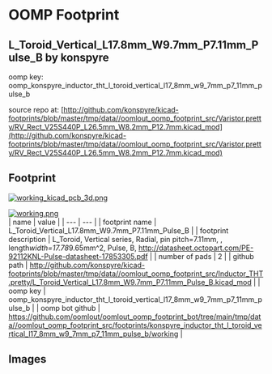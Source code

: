 # OOMP Footprint  
## L_Toroid_Vertical_L17.8mm_W9.7mm_P7.11mm_Pulse_B  by konspyre  
  
oomp key: oomp_konspyre_inductor_tht_l_toroid_vertical_l17_8mm_w9_7mm_p7_11mm_pulse_b  
  
source repo at: [http://github.com/konspyre/kicad-footprints/blob/master/tmp/data//oomlout_oomp_footprint_src/Varistor.pretty/RV_Rect_V25S440P_L26.5mm_W8.2mm_P12.7mm.kicad_mod](http://github.com/konspyre/kicad-footprints/blob/master/tmp/data//oomlout_oomp_footprint_src/Varistor.pretty/RV_Rect_V25S440P_L26.5mm_W8.2mm_P12.7mm.kicad_mod)  
## Footprint  
  
[![working_kicad_pcb_3d.png](working_kicad_pcb_3d_600.png)](working_kicad_pcb_3d.png)  
  
[![working.png](working_600.png)](working.png)  
| name | value | 
| --- | --- | 
| footprint name | L_Toroid_Vertical_L17.8mm_W9.7mm_P7.11mm_Pulse_B | 
| footprint description | L_Toroid, Vertical series, Radial, pin pitch=7.11mm, , length*width=17.78*9.65mm^2, Pulse, B, http://datasheet.octopart.com/PE-92112KNL-Pulse-datasheet-17853305.pdf | 
| number of pads | 2 | 
| github path | http://github.com/konspyre/kicad-footprints/blob/master/tmp/data//oomlout_oomp_footprint_src/Inductor_THT.pretty/L_Toroid_Vertical_L17.8mm_W9.7mm_P7.11mm_Pulse_B.kicad_mod | 
| oomp key | oomp_konspyre_inductor_tht_l_toroid_vertical_l17_8mm_w9_7mm_p7_11mm_pulse_b | 
| oomp bot github | https://github.com/oomlout/oomlout_oomp_footprint_bot/tree/main/tmp/data//oomlout_oomp_footprint_src/footprints/konspyre_inductor_tht_l_toroid_vertical_l17_8mm_w9_7mm_p7_11mm_pulse_b/working | 
## Images  
